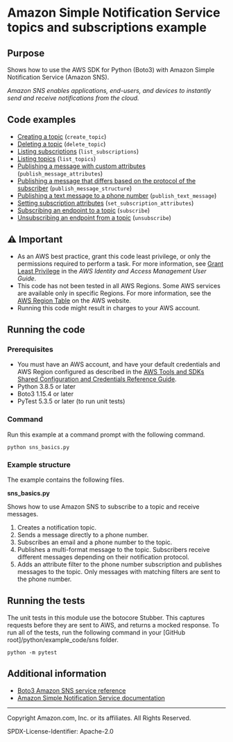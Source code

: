 # Amazon Simple Notification Service topics and subscriptions example

## Purpose

Shows how to use the AWS SDK for Python (Boto3) with Amazon Simple Notification Service
(Amazon SNS).

*Amazon SNS enables applications, end-users, and devices to instantly send and 
receive notifications from the cloud.*

## Code examples

* [Creating a topic](https://github.com/awsdocs/aws-doc-sdk-examples/blob/master/python/example_code/sns/sns_basics.py)
(`create_topic`)
* [Deleting a topic](https://github.com/awsdocs/aws-doc-sdk-examples/blob/master/python/example_code/sns/sns_basics.py)
(`delete_topic`)
* [Listing subscriptions](https://github.com/awsdocs/aws-doc-sdk-examples/blob/master/python/example_code/sns/sns_basics.py)
(`list_subscriptions`)
* [Listing topics](https://github.com/awsdocs/aws-doc-sdk-examples/blob/master/python/example_code/sns/sns_basics.py)
(`list_topics`)
* [Publishing a message with custom attributes](https://github.com/awsdocs/aws-doc-sdk-examples/blob/master/python/example_code/sns/sns_basics.py)
(`publish_message_attributes`)
* [Publishing a message that differs based on the protocol of the subscriber](https://github.com/awsdocs/aws-doc-sdk-examples/blob/master/python/example_code/sns/sns_basics.py)
(`publish_message_structure`)
* [Publishing a text message to a phone number](https://github.com/awsdocs/aws-doc-sdk-examples/blob/master/python/example_code/sns/sns_basics.py)
(`publish_text_message`)
* [Setting subscription attributes](https://github.com/awsdocs/aws-doc-sdk-examples/blob/master/python/example_code/sns/sns_basics.py)
(`set_subscription_attributes`)
* [Subscribing an endpoint to a topic](https://github.com/awsdocs/aws-doc-sdk-examples/blob/master/python/example_code/sns/sns_basics.py)
(`subscribe`)
* [Unsubscribing an endpoint from a topic](https://github.com/awsdocs/aws-doc-sdk-examples/blob/master/python/example_code/sns/sns_basics.py)
(`unsubscribe`)

## ⚠ Important

- As an AWS best practice, grant this code least privilege, or only the 
  permissions required to perform a task. For more information, see 
  [Grant Least Privilege](https://docs.aws.amazon.com/IAM/latest/UserGuide/best-practices.html#grant-least-privilege) 
  in the *AWS Identity and Access Management 
  User Guide*.
- This code has not been tested in all AWS Regions. Some AWS services are 
  available only in specific Regions. For more information, see the 
  [AWS Region Table](https://aws.amazon.com/about-aws/global-infrastructure/regional-product-services/)
  on the AWS website.
- Running this code might result in charges to your AWS account.

## Running the code

### Prerequisites

- You must have an AWS account, and have your default credentials and AWS Region
  configured as described in the [AWS Tools and SDKs Shared Configuration and
  Credentials Reference Guide](https://docs.aws.amazon.com/credref/latest/refdocs/creds-config-files.html).
- Python 3.8.5 or later
- Boto3 1.15.4 or later
- PyTest 5.3.5 or later (to run unit tests)

### Command

Run this example at a command prompt with the following command.

```
python sns_basics.py
``` 

### Example structure

The example contains the following files.

**sns_basics.py**

Shows how to use Amazon SNS to subscribe to a topic and receive messages.

1. Creates a notification topic.
2. Sends a message directly to a phone number.
3. Subscribes an email and a phone number to the topic.
4. Publishes a multi-format message to the topic. Subscribers receive different
messages depending on their notification protocol.
5. Adds an attribute filter to the phone number subscription and publishes messages
to the topic. Only messages with matching filters are sent to the phone number.

## Running the tests

The unit tests in this module use the botocore Stubber. This captures requests before 
they are sent to AWS, and returns a mocked response. To run all of the tests, 
run the following command in your [GitHub root]/python/example_code/sns
folder.

```    
python -m pytest
```

## Additional information

- [Boto3 Amazon SNS service reference](https://boto3.amazonaws.com/v1/documentation/api/latest/reference/services/sns.html)
- [Amazon Simple Notification Service documentation](https://docs.aws.amazon.com/sns/index.html)

---
Copyright Amazon.com, Inc. or its affiliates. All Rights Reserved.

SPDX-License-Identifier: Apache-2.0